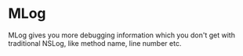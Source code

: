 MLog
====

MLog gives you more debugging information which you don't get with traditional NSLog, like method name, line number etc.
